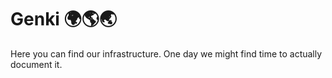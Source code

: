 # Genki 🌍🌎🌏

Here you can find our infrastructure. One day we might find time to actually
document it.

